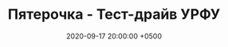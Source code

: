 ---
layout: post
title:  "Пятерочка - Тест-драйв УРФУ"
date:   2020-09-17 20:00:00 +0500
categories: video
number: 18
video: RqwSwLruHbI
---